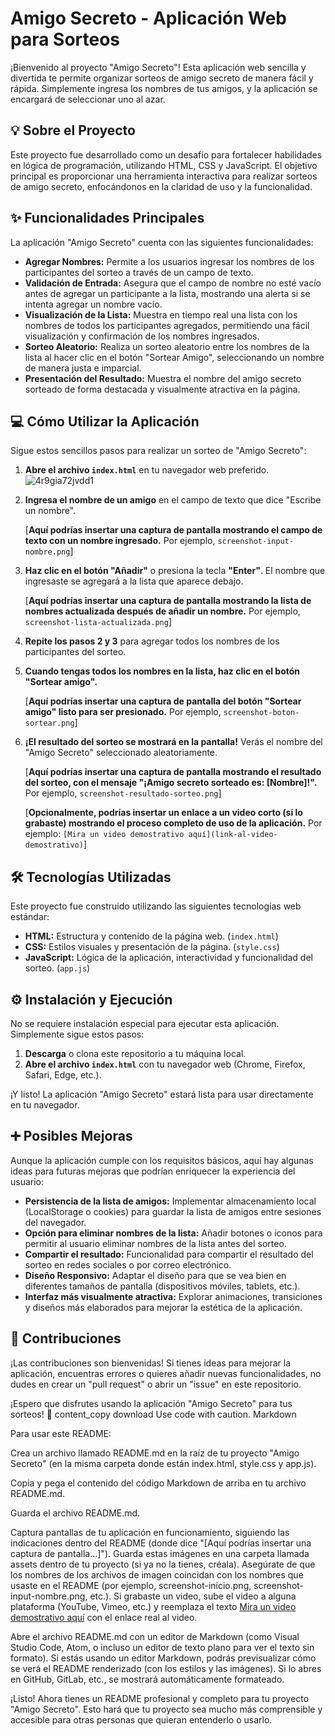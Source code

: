 # Amigo Secreto - Aplicación Web para Sorteos

¡Bienvenido al proyecto "Amigo Secreto"! Esta aplicación web sencilla y divertida te permite organizar sorteos de amigo secreto de manera fácil y rápida.  Simplemente ingresa los nombres de tus amigos, y la aplicación se encargará de seleccionar uno al azar.

## 💡 Sobre el Proyecto

Este proyecto fue desarrollado como un desafío para fortalecer habilidades en lógica de programación, utilizando HTML, CSS y JavaScript. El objetivo principal es proporcionar una herramienta interactiva para realizar sorteos de amigo secreto, enfocándonos en la claridad de uso y la funcionalidad.

## ✨ Funcionalidades Principales

La aplicación "Amigo Secreto" cuenta con las siguientes funcionalidades:

*   **Agregar Nombres:** Permite a los usuarios ingresar los nombres de los participantes del sorteo a través de un campo de texto.
*   **Validación de Entrada:**  Asegura que el campo de nombre no esté vacío antes de agregar un participante a la lista, mostrando una alerta si se intenta agregar un nombre vacío.
*   **Visualización de la Lista:** Muestra en tiempo real una lista con los nombres de todos los participantes agregados, permitiendo una fácil visualización y confirmación de los nombres ingresados.
*   **Sorteo Aleatorio:**  Realiza un sorteo aleatorio entre los nombres de la lista al hacer clic en el botón "Sortear Amigo", seleccionando un nombre de manera justa e imparcial.
*   **Presentación del Resultado:** Muestra el nombre del amigo secreto sorteado de forma destacada y visualmente atractiva en la página.

## 💻 Cómo Utilizar la Aplicación

Sigue estos sencillos pasos para realizar un sorteo de "Amigo Secreto":

1.  **Abre el archivo `index.html`** en tu navegador web preferido.
![4r9gia72jvdd1](https://github.com/user-attachments/assets/017f960e-a23b-4daf-b22b-d69d2d163f51)


2.  **Ingresa el nombre de un amigo** en el campo de texto que dice "Escribe un nombre".

    [**Aquí podrías insertar una captura de pantalla mostrando el campo de texto con un nombre ingresado.** Por ejemplo, `screenshot-input-nombre.png`]

3.  **Haz clic en el botón "Añadir"** o presiona la tecla **"Enter"**. El nombre que ingresaste se agregará a la lista que aparece debajo.

    [**Aquí podrías insertar una captura de pantalla mostrando la lista de nombres actualizada después de añadir un nombre.** Por ejemplo, `screenshot-lista-actualizada.png`]

4.  **Repite los pasos 2 y 3** para agregar todos los nombres de los participantes del sorteo.

5.  **Cuando tengas todos los nombres en la lista, haz clic en el botón "Sortear amigo".**

    [**Aquí podrías insertar una captura de pantalla del botón "Sortear amigo" listo para ser presionado.** Por ejemplo, `screenshot-boton-sortear.png`]

6.  **¡El resultado del sorteo se mostrará en la pantalla!**  Verás el nombre del "Amigo Secreto" seleccionado aleatoriamente.

    [**Aquí podrías insertar una captura de pantalla mostrando el resultado del sorteo, con el mensaje "¡Amigo secreto sorteado es: [Nombre]!".** Por ejemplo, `screenshot-resultado-sorteo.png`]

    [**Opcionalmente, podrías insertar un enlace a un video corto (si lo grabaste) mostrando el proceso completo de uso de la aplicación.** Por ejemplo: `[Mira un video demostrativo aquí](link-al-video-demostrativo)`]

## 🛠 Tecnologías Utilizadas

Este proyecto fue construido utilizando las siguientes tecnologías web estándar:

*   **HTML:** Estructura y contenido de la página web. (`index.html`)
*   **CSS:** Estilos visuales y presentación de la página. (`style.css`)
*   **JavaScript:** Lógica de la aplicación, interactividad y funcionalidad del sorteo. (`app.js`)

## ⚙️ Instalación y Ejecución

No se requiere instalación especial para ejecutar esta aplicación.  Simplemente sigue estos pasos:

1.  **Descarga** o clona este repositorio a tu máquina local.
2.  **Abre el archivo `index.html`** con tu navegador web (Chrome, Firefox, Safari, Edge, etc.).

¡Y listo! La aplicación "Amigo Secreto" estará lista para usar directamente en tu navegador.

## ➕ Posibles Mejoras

Aunque la aplicación cumple con los requisitos básicos, aquí hay algunas ideas para futuras mejoras que podrían enriquecer la experiencia del usuario:

*   **Persistencia de la lista de amigos:**  Implementar almacenamiento local (LocalStorage o cookies) para guardar la lista de amigos entre sesiones del navegador.
*   **Opción para eliminar nombres de la lista:**  Añadir botones o iconos para permitir al usuario eliminar nombres de la lista antes del sorteo.
*   **Compartir el resultado:**  Funcionalidad para compartir el resultado del sorteo en redes sociales o por correo electrónico.
*   **Diseño Responsivo:**  Adaptar el diseño para que se vea bien en diferentes tamaños de pantalla (dispositivos móviles, tablets, etc.).
*   **Interfaz más visualmente atractiva:**  Explorar animaciones, transiciones y diseños más elaborados para mejorar la estética de la aplicación.

## 🤝 Contribuciones

¡Las contribuciones son bienvenidas! Si tienes ideas para mejorar la aplicación, encuentras errores o quieres añadir nuevas funcionalidades, no dudes en crear un "pull request" o abrir un "issue" en este repositorio.

¡Espero que disfrutes usando la aplicación "Amigo Secreto" para tus sorteos! 🎉
content_copy
download
Use code with caution.
Markdown

Para usar este README:

Crea un archivo llamado README.md en la raíz de tu proyecto "Amigo Secreto" (en la misma carpeta donde están index.html, style.css y app.js).

Copia y pega el contenido del código Markdown de arriba en tu archivo README.md.

Guarda el archivo README.md.

Captura pantallas de tu aplicación en funcionamiento, siguiendo las indicaciones dentro del README (donde dice "[Aquí podrías insertar una captura de pantalla...]"). Guarda estas imágenes en una carpeta llamada assets dentro de tu proyecto (si ya no la tienes, créala). Asegúrate de que los nombres de los archivos de imagen coincidan con los nombres que usaste en el README (por ejemplo, screenshot-inicio.png, screenshot-input-nombre.png, etc.). Si grabaste un video, sube el video a alguna plataforma (YouTube, Vimeo, etc.) y reemplaza el texto [Mira un video demostrativo aquí](link-al-video-demostrativo) con el enlace real al video.

Abre el archivo README.md con un editor de Markdown (como Visual Studio Code, Atom, o incluso un editor de texto plano para ver el texto sin formato). Si estás usando un editor Markdown, podrás previsualizar cómo se verá el README renderizado (con los estilos y las imágenes). Si lo abres en GitHub, GitLab, etc., se mostrará automáticamente formateado.

¡Listo! Ahora tienes un README profesional y completo para tu proyecto "Amigo Secreto". Esto hará que tu proyecto sea mucho más comprensible y accesible para otras personas que quieran entenderlo o usarlo.

